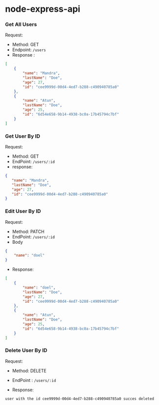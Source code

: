 # node-express-api

### Get All Users
Request:
- Method: GET
- Endpoint: `/users`
- Response : 
```json
[
    {
        "name": "Mandra",
        "lastName": "Doe",
        "age": 27,
        "id": "cee9999d-00d4-4ed7-b288-c490940785a0"
    },
    {
        "name": "Atun",
        "lastName": "Doe",
        "age": 25,
        "id": "6d54e658-9b14-4938-bc0a-17b45794c7bf"
    }
]
```

### Get User By ID
Request: 
- Method: GET
- EndPoint: `/users/:id`
- response:
 ```json
 {
    "name": "Mandra",
    "lastName": "Doe",
    "age": 27,
    "id": "cee9999d-00d4-4ed7-b288-c490940785a0"
}
```

### Edit User By ID
Request: 
- Method: PATCH
- EndPoint: `/users/:id`
- Body 
``` json 
{
    "name": "doel"
}
```

- Response: 
```json 
[
    {
        "name": "doel",
        "lastName": "Doe",
        "age": 27,
        "id": "cee9999d-00d4-4ed7-b288-c490940785a0"
    },
    {
        "name": "Atun",
        "lastName": "Doe",
        "age": 25,
        "id": "6d54e658-9b14-4938-bc0a-17b45794c7bf"
    }
]
```

### Delete User By ID
Request: 
- Method: DELETE
- EndPoint : `/users/:id`

- Response: 
```
user with the id cee9999d-00d4-4ed7-b288-c490940785a0 succes deleted
```
